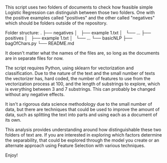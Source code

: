 This script uses two folders of documents to check how feasible simple Logistic Regression can distinguish between those two folders. One with the positive examples called "positives" and the other called "negatives" which should be folders outside of the repository.

Folder structure:
.
├── negatives
│   ├── example 1.txt
│   └── ...
├── positives
│   ├── example 1.txt
│   └── ...
└── basicNLP
    ├── bagOfChars.py
    └── README.md


It doesn't matter what the names of the files are, so long as the documents are in separate files for now.

The script requires Python, using sklearn for vectorization and classification. Due to the nature of the text and the small number of texts the vectorizer has, hard coded, the number of features to use from the vectorization process at 100, and the length of substrings to explore, which is everything between 3 and 7 substrings. This can probably be changed without any negative effects.

It isn't a rigorous data science methodology due to the small number of data, but there are techniques that could be used to improve the amount of data, such as splitting the text into parts and using each as a document of its own.

This analysis provides understanding around how distinguishable these two folders of text are. If you are interested in exploring which factors determine the separability, that could be explored through the model you create or an alternate approach using Feature Selection with various techniques.

Enjoy!